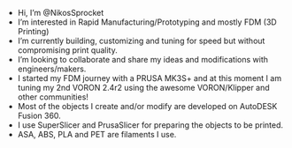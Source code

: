 - Hi, I’m @NikosSprocket
- I’m interested in Rapid Manufacturing/Prototyping and mostly FDM (3D Printing)
- I’m currently building, customizing and tuning for speed but without compromising print quality.
- I’m looking to collaborate and share my ideas and modifications with engineers/makers.
- I started my FDM journey with a PRUSA MK3S+ and at this moment I am tuning my 2nd VORON 2.4r2 using the awesome VORON/Klipper and other communities!
- Most of the objects I create and/or modify are developed on AutoDESK Fusion 360.
- I use SuperSlicer and PrusaSlicer for preparing the objects to be printed.
- ASA, ABS, PLA and PET are filaments I use.


<!---
NikosSprocket/NikosSprocket is a ✨ special ✨ repository because its `README.md` (this file) appears on your GitHub profile.
You can click the Preview link to take a look at your changes.
--->
